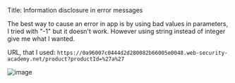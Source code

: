 Title: Information disclosure in error messages

The best way to cause an error in app is by using bad values in parameters, I tried with "-1" but it doesn't work. 
However using string instead of integer give me what I wanted.

URL, that I used: `https://0a96007c0444d2d280082b66005e0048.web-security-academy.net/product?productId=%27a%27`

![image](https://github.com/user-attachments/assets/88f49f96-825f-453d-ae3b-ca4b0a2da464)
